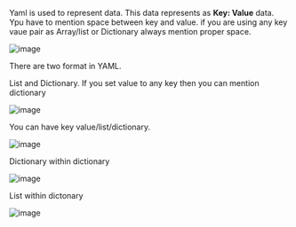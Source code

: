 Yaml is used to represent data. This data represents as **Key: Value** data. Ypu have to mention space between key and value. if you are using any key vaue pair as Array/list or Dictionary always mention proper space.

![image](https://github.com/Khushang49/90DaysofKubernetes/assets/95266353/59196085-26b8-428d-973f-e71c7152d195)


There are two format in YAML.

List and Dictionary. If you set value to any key then you can mention dictionary

![image](https://github.com/Khushang49/90DaysofKubernetes/assets/95266353/70cc7eb7-b93d-4843-af94-977b14ed04d9)


You can have key value/list/dictionary. 

![image](https://github.com/Khushang49/90DaysofKubernetes/assets/95266353/9bca97fe-e868-4d9b-b0e0-4155ad29d297)

Dictionary within dictionary

![image](https://github.com/Khushang49/90DaysofKubernetes/assets/95266353/f2b9b931-2725-4c76-9ba9-4b4efc3aa97d)


List within dictonary

![image](https://github.com/Khushang49/90DaysofKubernetes/assets/95266353/af2bdddf-4f81-4a8b-a1fd-f777fc194511)





